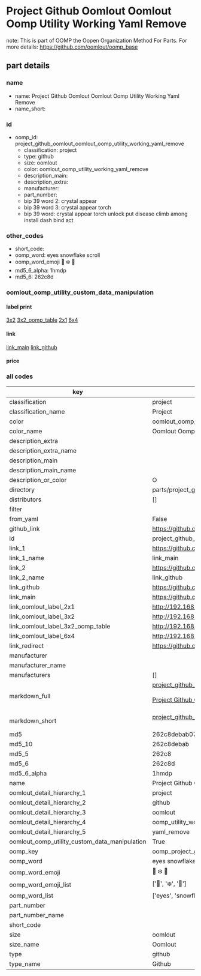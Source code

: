 # Project Github Oomlout Oomlout Oomp Utility Working Yaml Remove  

note: This is part of OOMP the Oopen Organization Method For Parts. For more details: https://github.com/oomlout/oomp_base

##  part details
  







### name
* name: Project Github Oomlout Oomlout Oomp Utility Working Yaml Remove
* name_short: 
### id
* oomp_id: project_github_oomlout_oomlout_oomp_utility_working_yaml_remove
  * classification: project
  * type: github
  * size: oomlout
  * color: oomlout_oomp_utility_working_yaml_remove
  * description_main: 
  * description_extra: 
  * manufacturer: 
  * part_number: 
  * bip 39 word 2: crystal appear
  * bip 39 word 3: crystal appear torch
  * bip 39 word: crystal appear torch unlock put disease climb among install dash bind act

### other_codes
* short_code: 
* oomp_word: eyes snowflake scroll
* oomp_word_emoji :eyes: :snowflake: :scroll:
* md5_6_alpha: 1hmdp
* md5_6: 262c8d






### oomlout_oomp_utility_custom_data_manipulation
#### label print
[3x2](http://192.168.1.245:1112/?label=oomp%201hmdp)
[3x2_oomp_table](http://192.168.1.108:1112/?label=oomp%201hmdp)
[2x1](http://192.168.1.242:1112/?label=oomp%201hmdp)
[6x4](http://192.168.1.55:1112/?label=oomp%201hmdp)    

#### link

[link_main](https://github.com/oomlout/oomlout_oomp_version_1_messy/tree/main/parts/project_github_oomlout_oomlout_oomp_utility_working_yaml_remove) [link_github](https://github.com/oomlout/oomlout_oomp_version_1_messy/tree/main/parts/project_github_oomlout_oomlout_oomp_utility_working_yaml_remove)                             

#### price







### all codes 
| key | value |  
| --- | --- |  
| classification | project |  
| classification_name | Project |  
| color | oomlout_oomp_utility_working_yaml_remove |  
| color_name | Oomlout Oomp Utility Working Yaml Remove |  
| description_extra |  |  
| description_extra_name |  |  
| description_main |  |  
| description_main_name |  |  
| description_or_color | O  |  
| directory | parts/project_github_oomlout_oomlout_oomp_utility_working_yaml_remove |  
| distributors | [] |  
| filter |  |  
| from_yaml | False |  
| github_link | https://github.com/oomlout/oomlout_oomp_part_src/tree/main/parts/project_github_oomlout_oomlout_oomp_utility_working_yaml_remove |  
| id | project_github_oomlout_oomlout_oomp_utility_working_yaml_remove |  
| link_1 | https://github.com/oomlout/oomlout_oomp_version_1_messy/tree/main/parts/project_github_oomlout_oomlout_oomp_utility_working_yaml_remove |  
| link_1_name | link_main |  
| link_2 | https://github.com/oomlout/oomlout_oomp_version_1_messy/tree/main/parts/project_github_oomlout_oomlout_oomp_utility_working_yaml_remove |  
| link_2_name | link_github |  
| link_github | https://github.com/oomlout/oomlout_oomp_version_1_messy/tree/main/parts/project_github_oomlout_oomlout_oomp_utility_working_yaml_remove |  
| link_main | https://github.com/oomlout/oomlout_oomp_version_1_messy/tree/main/parts/project_github_oomlout_oomlout_oomp_utility_working_yaml_remove |  
| link_oomlout_label_2x1 | http://192.168.1.242:1112/?label=oomp%201hmdp |  
| link_oomlout_label_3x2 | http://192.168.1.245:1112/?label=oomp%201hmdp |  
| link_oomlout_label_3x2_oomp_table | http://192.168.1.108:1112/?label=oomp%201hmdp |  
| link_oomlout_label_6x4 | http://192.168.1.55:1112/?label=oomp%201hmdp |  
| link_redirect | https://github.com/oomlout/oomlout_oomp_version_1_messy/tree/main/parts/project_github_oomlout_oomlout_oomp_utility_working_yaml_remove |  
| manufacturer |  |  
| manufacturer_name |  |  
| manufacturers | [] |  
| markdown_full | [project_github_oomlout_oomlout_oomp_utility_working_yaml_remove](none)<br>[](none)<br>[Project Github Oomlout Oomlout Oomp Utility Working Yaml Remove](none)<br><br> |  
| markdown_short | [project_github_oomlout_oomlout_oomp_utility_working_yaml_remove](none)<br><br> |  
| md5 | 262c8debab07e560fc576ee1ca82a1aa |  
| md5_10 | 262c8debab |  
| md5_5 | 262c8 |  
| md5_6 | 262c8d |  
| md5_6_alpha | 1hmdp |  
| name | Project Github Oomlout Oomlout Oomp Utility Working Yaml Remove |  
| oomlout_detail_hierarchy_1 | project |  
| oomlout_detail_hierarchy_2 | github |  
| oomlout_detail_hierarchy_3 | oomlout |  
| oomlout_detail_hierarchy_4 | oomp_utility_working |  
| oomlout_detail_hierarchy_5 | yaml_remove |  
| oomlout_oomp_utility_custom_data_manipulation | True |  
| oomp_key | oomp_project_github_oomlout_oomlout_oomp_utility_working_yaml_remove |  
| oomp_word | eyes snowflake scroll |  
| oomp_word_emoji | :eyes: :snowflake: :scroll: |  
| oomp_word_emoji_list | [':eyes:', ':snowflake:', ':scroll:'] |  
| oomp_word_list | ['eyes', 'snowflake', 'scroll'] |  
| part_number |  |  
| part_number_name |  |  
| short_code |  |  
| size | oomlout |  
| size_name | Oomlout |  
| type | github |  
| type_name | Github |  

